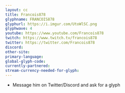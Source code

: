 ```yaml
---
layout: cc
title: Francois878
glyphname: FRANCOIS878
glyphurl: https://i.imgur.com/UtoWlSC.png
glyphwave: 4
youtube: https://www.youtube.com/Francois878
twitch: https://www.twitch.tv/francois878
twitter: https://twitter.com/Francois878
discord: 
other-site: 
primary-language: 
global-glyph-code: 
currently-partnered: 
stream-currency-needed-for-glyph: 
---
```

* Message him on Twitter/Discord and ask for a glyph
